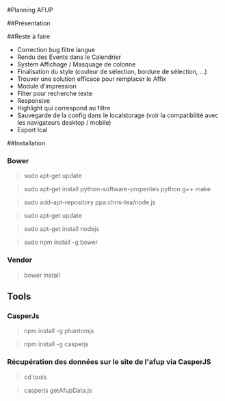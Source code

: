 #Planning AFUP

##Présentation

##Reste à faire
- Correction bug filtre langue
- Rendu des Events dans le Calendrier
- System Affichage / Masquage de colonne
- Finalisation du style (couleur de sélection, bordure de sélection, ...)
- Trouver une solution efficace pour remplacer le Affix
- Module d’impression
- Filter pour recherche texte
- Responsive
- Highlight qui correspond au filtre
- Sauvegarde de la config dans le localstorage (voir la compatibilité avec les navigateurs desktop / mobile)
- Export Ical

##Installation

### Bower

> sudo apt-get update

> sudo apt-get install python-software-properties python g++ make

> sudo add-apt-repository ppa:chris-lea/node.js

> sudo apt-get update

> sudo apt-get install nodejs

> sudo npm install -g bower

### Vendor
> bower install

## Tools
### CasperJs

> npm install -g phantomjs

> npm install -g casperjs

### Récupération des données sur le site de l'afup via CasperJS

> cd tools

> casperjs getAfupData.js
